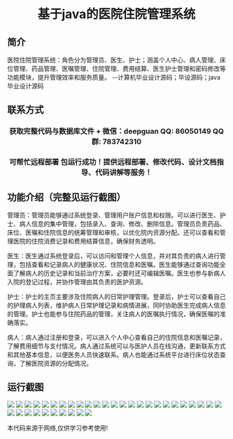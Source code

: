 <p><h1 align="center">基于java的医院住院管理系统</h1></p>

## 简介
医院住院管理系统：角色分为管理员、医生、护士；涵盖个人中心、病人管理、床位管理、药品管理、医嘱管理、住院管理、费用结算、医生护士管理和密码修改等功能模块，提升管理效率和服务质量。    --计算机毕业设计源码；毕设源码；java毕业设计源码


## 联系方式
<p><h3 align="center">获取完整代码与数据库文件 + 微信：deepguan QQ: 86050149 QQ群: 783742310</h3></p>
<p><h3 align="center">可帮忙远程部署 包运行成功！提供远程部署、修改代码、设计文档指导、代码讲解等服务！</h3></p>

## 功能介绍（完整见运行截图）
管理员：管理员能够通过系统登录、管理用户账户信息和权限。可以进行医生、护士、病人信息的集中管理，包括录入、查询、修改、删除信息。管理员负责药品、床位、医嘱和住院信息的统筹管理和审核，以优化院内资源分配。还可以查看和管理医院的住院消费记录和费用结算信息，确保财务透明。

医生：医生通过系统登录后，可以访问和管理个人信息，并对其负责的病人进行管理，包括查看和记录病人的健康状况、住院信息和医嘱。医生能够通过查询功能全面了解病人的历史记录和当前治疗方案，必要时还可编辑医嘱。医生也参与新病人入院的登记过程，并协作管理由其负责的医护资源。

护士：护士的主页主要涉及住院病人的日常护理管理。登录后，护士可以查看自己的护理病人列表，维护病人日常护理记录和病情进展，同时协助医生完成病人信息的管理。护士也能参与住院药品的管理，关注病人的医嘱执行情况，确保医嘱的准确落实。

病人：病人通过注册和登录，可以进入个人中心查看自己的住院信息和医嘱记录，了解费用细节与支付情况。病人通过系统可以与医护人员在线沟通，更新联系方式和其他基本信息，以便医务人员快速联系。病人也能通过系统平台进行床位状态查询，了解医院资源的分配情况。


## 运行截图
![](img/001.jpg)
![](img/002.jpg)
![](img/003.jpg)
![](img/004.jpg)
![](img/005.jpg)
![](img/006.jpg)
![](img/007.jpg)
![](img/008.jpg)
![](img/009.jpg)
![](img/010.jpg)
![](img/011.jpg)
![](img/012.jpg)
![](img/013.jpg)
![](img/014.jpg)
![](img/015.jpg)
![](img/016.jpg)
![](img/017.jpg)
![](img/018.jpg)
![](img/019.jpg)
![](img/020.jpg)
![](img/021.jpg)
![](img/022.jpg)
![](img/023.jpg)
![](img/024.jpg)
![](img/025.jpg)
![](img/026.jpg)
![](img/027.jpg)
![](img/028.jpg)
![](img/029.jpg)
![](img/030.jpg)
![](img/031.jpg)
![](img/032.jpg)
![](img/033.jpg)
![](img/034.jpg)
![](img/035.jpg)

<p>本代码来源于网络,仅供学习参考使用!</p>
